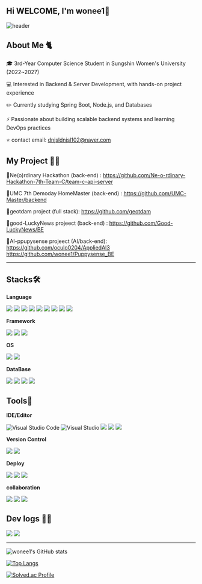 ## Hi WELCOME, I'm wonee1👋
![header](https://capsule-render.vercel.app/api?type=waving&color=timeGradient&text=Welcome%20to%20wonee1's%20GitHub%20&animation=twinkling&fontSize=35&fontAlignY=40&fontAlign=70&height=250)

## About Me 🐈
🎓 3rd-Year Computer Science Student in Sungshin Women's University (2022~2027) 

💻 Interested in Backend & Server Development, with hands-on project experience

✏️ Currently studying Spring Boot, Node.js, and Databases

⚡ Passionate about building scalable backend systems and learning DevOps practices

⭐ contact email:  dnjsldnjsl102@naver.com 


## My Project 👩‍💻

🔹Ne(o)rdinary Hackathon (back-end) : <https://github.com/Ne-o-rdinary-Hackathon-7th-Team-C/team-c-api-server>

🔹UMC 7th Demoday HomeMaster (back-end) :  <https://github.com/UMC-Master/backend>

🔹geotdam project (full stack): <https://github.com/geotdam> 

🔹good-LuckyNews projeect (back-end) : <https://github.com/Good-LuckyNews/BE>

🔹AI-ppupysense projeect (AI/back-end): <https://github.com/oculo0204/AppliedAI3> <https://github.com/wonee1/Puppysense_BE>


---


## Stacks🛠️

**Language**

<img src="https://img.shields.io/badge/Python-3766AB?style=flat-square&logo=Python&logoColor=white"/> <img src="https://img.shields.io/badge/javascript-F7DF1E?style=flat-square&logo=javascript&logoColor=white"/>
<img src="https://img.shields.io/badge/C++-00599C?style=flat-square&logo=C%2B%2B&logoColor=white"/> <img src="https://img.shields.io/badge/-C%23-000000?logo=Csharp&style=flat"/> <img src="https://img.shields.io/badge/C-A8B9CC?style=flat-square&logo=C&logoColor=white"/> <img src="https://img.shields.io/badge/java-007396?style=flat-square&logo=java&logoColor=white"/>
<img src="https://img.shields.io/badge/HTML5-E34F26?style=flat-square&logo=html5&logoColor=white"/>
<img src="https://img.shields.io/badge/CSS3-1572B6?style=flat-square&logo=css3&logoColor=white"/> 
<img src="https://img.shields.io/badge/Typescript-3178C6?style=flat-square&logo=Typescript&logoColor=white"/>

**Framework**

<img src="https://img.shields.io/badge/Node.js-339933?style=flat-square&logo=Node.js&logoColor=white"/> <img src="https://img.shields.io/badge/Express-000000?style=flat-square&logo=Express&logoColor=white"/>
<img src="https://img.shields.io/badge/Spring-6DB33F?style=flat-square&logo=Spring&logoColor=white"/>



**OS**

<img src="https://img.shields.io/badge/Linux-FCC624?style=flat-square&logo=linux&logoColor=black"/> <img src="https://img.shields.io/badge/Ubuntu-E95420?style=flat-square&logo=Ubuntu&logoColor=white"/>


**DataBase**

<img src="https://img.shields.io/badge/MySQL-4479A1?style=flat-square&logo=MySQL&logoColor=white"/> <img src="https://img.shields.io/badge/MongoDB-47A248?style=flat-square&logo=MongoDB&logoColor=white"/> <img src="https://img.shields.io/badge/Postgresql-4169E1?style=flat-square&logo=Postgresql&logoColor=white"/> <img src="https://img.shields.io/badge/ORACLE-F80000?style=flat-square&logo=oracle&logoColor=white"/>



## Tools💪

**IDE/Editor**

![Visual Studio Code](https://img.shields.io/badge/Visual%20Studio%20Code-0078d7.svg?style=for-the-badge&logo=visual-studio-code&logoColor=white) ![Visual Studio](https://img.shields.io/badge/Visual%20Studio-5C2D91.svg?style=for-the-badge&logo=visual-studio&logoColor=white) <img src="https://img.shields.io/badge/Anaconda-44A833?style=flat-square&logo=Anaconda&logoColor=white"/> <img src="https://img.shields.io/badge/intellijidea-000000?style=flat-square&logo=intellijidea&logoColor=white"/> <img src="https://img.shields.io/badge/eclipseide-2C2255?style=flat-square&logo=eclipseide&logoColor=white"/>



**Version Control**

<img src="https://img.shields.io/badge/GitHub-181717?style=flat-square&logo=GitHub&logoColor=white"/> <img src="https://img.shields.io/badge/Git-F05032?style=flat-square&logo=git&logoColor=white"/>


**Deploy**

<img src="https://img.shields.io/badge/Amazon AWS-232F3E?style=flat-square&logo=amazonaws&logoColor=white"/> <img src="https://img.shields.io/badge/Vercel-000000?style=flat-square&logo=Vercel&logoColor=white"/>
<img src="https://img.shields.io/badge/render-000000?style=flat-square&logo=render&logoColor=white"/>



**collaboration**

<img src="https://img.shields.io/badge/slack-4A154B?style=flat-square&logo=slack&logoColor=white"/> <img src="https://img.shields.io/badge/discord-5865F2?style=flat-square&logo=discord&logoColor=white"/>
<img src="https://img.shields.io/badge/notion-000000?style=flat-square&logo=notion&logoColor=white"/>


## Dev logs 👩‍💻

<img src="https://img.shields.io/badge/Tistory-000000?style=for-the-badge&logo=Tistory&logoColor=white"> <img src="https://img.shields.io/badge/Velog-20C997?style=flat-square&logo=velog&logoColor=white"/>


---



![wonee1's GitHub stats](https://github-readme-stats.vercel.app/api?username=wonee1&show_icons=true&theme=radical)


[![Top Langs](https://github-readme-stats.vercel.app/api/top-langs/?username=wonee1)](https://github.com/anuraghazra/github-readme-stats)
 

[![Solved.ac Profile](http://mazassumnida.wtf/api/v2/generate_badge?boj=akfkxkd)](https://solved.ac/akfkxkd/)  




